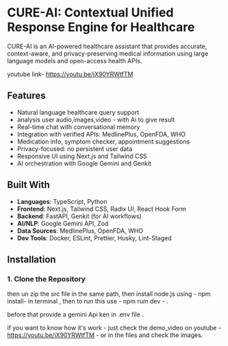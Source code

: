# CURE-AI: Contextual Unified Response Engine for Healthcare

CURE-AI is an AI-powered healthcare assistant that provides accurate, context-aware, and privacy-preserving medical information using large language models and open-access health APIs.

youtube link- https://youtu.be/jX90YRWtfTM

## Features

- Natural language healthcare query support
- analysis user audio,images,video - with Ai to give result 
- Real-time chat with conversational memory
- Integration with verified APIs: MedlinePlus, OpenFDA, WHO
- Medication info, symptom checker, appointment suggestions
- Privacy-focused: no persistent user data
- Responsive UI using Next.js and Tailwind CSS
- AI orchestration with Google Gemini and Genkit

## Built With

- **Languages**: TypeScript, Python
- **Frontend**: Next.js, Tailwind CSS, Radix UI, React Hook Form
- **Backend**: FastAPI, Genkit (for AI workflows)
- **AI/NLP**: Google Gemini API, Zod
- **Data Sources**: MedlinePlus, OpenFDA, WHO
- **Dev Tools**: Docker, ESLint, Prettier, Husky, Lint-Staged

## Installation

### 1. Clone the Repository

then un zip the src file in the same path,
then install node.js using  - npm install- in terminal , then to run this use - npm rum dev - .

before that provide a gemini Api ken in .env file .



if you want to know how it's work -  just check the demo_video on youtube - https://youtu.be/jX90YRWtfTM - or in the files and check the images.






